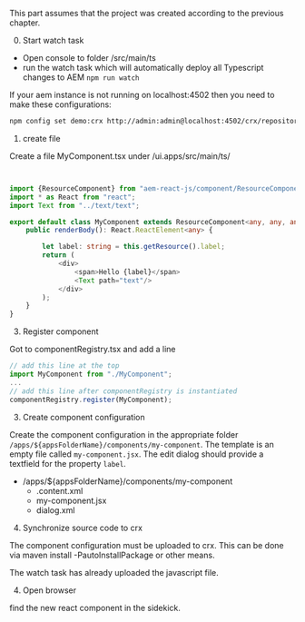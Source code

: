 This part assumes that the project was created according to the previous chapter.



0. Start watch task

 - Open console to folder /src/main/ts
 - run the watch task which will automatically deploy all Typescript changes to AEM `npm run watch`

 If your aem instance is not running on localhost:4502 then you need to make these configurations:

````bash
npm config set demo:crx http://admin:admin@localhost:4502/crx/repository/crx.default
````

1. create file

 Create a file MyComponent.tsx under /ui.apps/src/main/ts/


````typescript


import {ResourceComponent} from "aem-react-js/component/ResourceComponent";
import * as React from "react";
import Text from "../text/text";

export default class MyComponent extends ResourceComponent<any, any, any> {
    public renderBody(): React.ReactElement<any> {

        let label: string = this.getResource().label;
        return (
            <div>
                <span>Hello {label}</span>
                <Text path="text"/>
            </div>
        );
    }
}

````



3. Register component

 Got to componentRegistry.tsx and add a line

 ````typescript
 // add this line at the top
 import MyComponent from "./MyComponent";
 ...
 // add this line after componentRegistry is instantiated
 componentRegistry.register(MyComponent);
 ````

3. Create component configuration

 Create the component configuration in the appropriate folder `/apps/${appsFolderName}/components/my-component`.
 The template is an empty file called `my-component.jsx`. The edit dialog should
 provide a textfield for the property `label`.


 - /apps/${appsFolderName}/components/my-component
   - .content.xml
   - my-component.jsx
   - dialog.xml


4. Synchronize source code to crx

 The component configuration must be uploaded to crx. This can be done
 via maven install -PautoInstallPackage or other means.

 The watch task has already uploaded the javascript file.

4. Open browser

 find the new react component in the sidekick.


